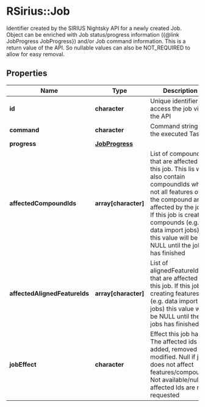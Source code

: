 # RSirius::Job

Identifier created by the SIRIUS Nightsky API for a newly created Job.  Object can be enriched with Job status/progress information ({@link JobProgress JobProgress}) and/or Job command information.  This is a return value of the API. So nullable values can also be NOT_REQUIRED to allow for easy removal.

## Properties
Name | Type | Description | Notes
------------ | ------------- | ------------- | -------------
**id** | **character** | Unique identifier to access the job via the API | [optional] 
**command** | **character** | Command string of the executed Task | [optional] 
**progress** | [**JobProgress**](JobProgress.md) |  | [optional] 
**affectedCompoundIds** | **array[character]** | List of compoundIds that are affected by this job.  This lis will also contain compoundIds where not all features of the compound are affected by the job.  If this job is creating compounds (e.g. data import jobs) this value will be NULL until the jobs has finished | [optional] 
**affectedAlignedFeatureIds** | **array[character]** | List of alignedFeatureIds that are affected by this job.  If this job is creating features (e.g. data import jobs) this value will be NULL until the jobs has finished | [optional] 
**jobEffect** | **character** | Effect this job has. The affected ids are added, removed or modified.  Null if job does not affect features/compounds  Not available/null if affected Ids are not requested | [optional] [Enum: [IMPORT, COMPUTATION, DELETION]] 


